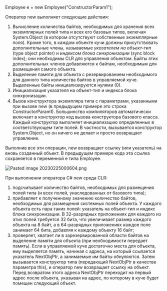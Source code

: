 Employee e = new Employee("ConstructorParam1");

Оператор new выполняет следующие действия:

1. Вычисление количества байтов, необходимых для хранения всех экземплярных полей типа и всех его базовых типов, включая System.Object (в котором отсутствуют собственные экземплярные поля). Кроме того, в каждом объекте кучи должны присутствовать дополнительные члены, называемые _указателем на объект-тип_ (type object pointer) и _индексом блока синхронизации_ (sync block index); они необходимы CLR для управления объектом. Байты этих дополнительных членов добавляются к байтам, необходимым для размещения самого объекта. 
2. Выделение памяти для объекта с резервированием необходимого для данного типа количества байтов в управляемой куче. Выделенные байты инициализируются нулями (0). 
3. Инициализация указателя на объект-тип и индекса блока синхронизации. 
4. Вызов конструктора экземпляра типа с параметрами, указанными при вызове new (в предыдущем примере это строка ConstructorParam1). Большинство компиляторов автоматически включает в конструктор код вызова конструктора базового класса. Каждый конструктор выполняет инициализацию определенных в соответствующем типе полей. В частности, вызывается конструктор System.Object, но он ничего не делает и просто возвращает управление.

Выполнив все эти операции, new возвращает ссылку (или указатель) на вновь созданный объект. В предыдущем примере кода эта ссылка сохраняется в переменной e типа Employee.

![Pasted image 20230225000604.png](/img/user/Files/Image/Pasted%20image%2020230225000604.png)


При выполнении оператора C# new среда CLR: 
1) подсчитывает количество байтов, необходимых для размещения полей типа (и всех полей, унаследованных от базового типа); 
2) прибавляет к полученному значению количество байтов, необходимых для размещения системных полей объекта. У каждого объекта есть пара таких полей: указатель на объект-тип и индекс блока синхронизации. В 32-разрядных приложениях для каждого из этих полей требуется 32 бита, что увеличивает размер каждого объекта на 8 байт, а в 64-разрядных приложениях каждое поле занимает 64 бита, добавляя к каждому объекту 16 байт; 
3) проверяет, хватает ли в зарезервированной области байтов на выделение памяти для объекта (при необходимости передает память). Если в управляемой куче достаточно места для объекта, ему выделяется память, начиная с адреса, на который ссылается указатель NextObjPtr, а занимаемые им байты обнуляются. Затем вызывается конструктор типа (передающий NextObjPtr в качестве параметра this), и оператор new возвращает ссылку на объект. Перед возвратом этого адреса NextObjPtr переходит на первый адрес после объекта, указывая на адрес, по которому в куче будет помещен следующий объект.





